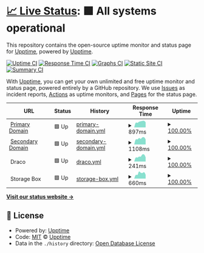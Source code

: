 # [📈 Live Status](https://status.benedikt.tech): <!--live status--> **🟩 All systems operational**

This repository contains the open-source uptime monitor and status page for [Upptime](https://upptime.js.org), powered by [Upptime](https://github.com/upptime/upptime).

[![Uptime CI](https://github.com/linuxtux23/uptime/workflows/Uptime%20CI/badge.svg)](https://github.com/linuxtux23/uptime/actions?query=workflow%3A%22Uptime+CI%22)
[![Response Time CI](https://github.com/linuxtux23/uptime/workflows/Response%20Time%20CI/badge.svg)](https://github.com/linuxtux23/uptime/actions?query=workflow%3A%22Response+Time+CI%22)
[![Graphs CI](https://github.com/linuxtux23/uptime/workflows/Graphs%20CI/badge.svg)](https://github.com/linuxtux23/uptime/actions?query=workflow%3A%22Graphs+CI%22)
[![Static Site CI](https://github.com/linuxtux23/uptime/workflows/Static%20Site%20CI/badge.svg)](https://github.com/linuxtux23/uptime/actions?query=workflow%3A%22Static+Site+CI%22)
[![Summary CI](https://github.com/linuxtux23/uptime/workflows/Summary%20CI/badge.svg)](https://github.com/linuxtux23/uptime/actions?query=workflow%3A%22Summary+CI%22)

With [Upptime](https://upptime.js.org), you can get your own unlimited and free uptime monitor and status page, powered entirely by a GitHub repository. We use [Issues](https://github.com/upptime/upptime/issues) as incident reports, [Actions](https://github.com/linuxtux23/uptime/actions) as uptime monitors, and [Pages](https://status.benedikt.tech) for the status page.

<!--start: status pages-->
<!-- This summary is generated by Upptime (https://github.com/upptime/upptime) -->
<!-- Do not edit this manually, your changes will be overwritten -->
<!-- prettier-ignore -->
| URL | Status | History | Response Time | Uptime |
| --- | ------ | ------- | ------------- | ------ |
| <img alt="" src="https://icons.duckduckgo.com/ip3/benedikt.tech.ico" height="13"> [Primary Domain](https://benedikt.tech) | 🟩 Up | [primary-domain.yml](https://github.com/LinuxTux23/uptime/commits/HEAD/history/primary-domain.yml) | <details><summary><img alt="Response time graph" src="./graphs/primary-domain/response-time-week.png" height="20"> 897ms</summary><br><a href="https://status.benedikt.tech/history/primary-domain"><img alt="Response time 441" src="https://img.shields.io/endpoint?url=https%3A%2F%2Fraw.githubusercontent.com%2FLinuxTux23%2Fuptime%2FHEAD%2Fapi%2Fprimary-domain%2Fresponse-time.json"></a><br><a href="https://status.benedikt.tech/history/primary-domain"><img alt="24-hour response time 886" src="https://img.shields.io/endpoint?url=https%3A%2F%2Fraw.githubusercontent.com%2FLinuxTux23%2Fuptime%2FHEAD%2Fapi%2Fprimary-domain%2Fresponse-time-day.json"></a><br><a href="https://status.benedikt.tech/history/primary-domain"><img alt="7-day response time 897" src="https://img.shields.io/endpoint?url=https%3A%2F%2Fraw.githubusercontent.com%2FLinuxTux23%2Fuptime%2FHEAD%2Fapi%2Fprimary-domain%2Fresponse-time-week.json"></a><br><a href="https://status.benedikt.tech/history/primary-domain"><img alt="30-day response time 935" src="https://img.shields.io/endpoint?url=https%3A%2F%2Fraw.githubusercontent.com%2FLinuxTux23%2Fuptime%2FHEAD%2Fapi%2Fprimary-domain%2Fresponse-time-month.json"></a><br><a href="https://status.benedikt.tech/history/primary-domain"><img alt="1-year response time 441" src="https://img.shields.io/endpoint?url=https%3A%2F%2Fraw.githubusercontent.com%2FLinuxTux23%2Fuptime%2FHEAD%2Fapi%2Fprimary-domain%2Fresponse-time-year.json"></a></details> | <details><summary><a href="https://status.benedikt.tech/history/primary-domain">100.00%</a></summary><a href="https://status.benedikt.tech/history/primary-domain"><img alt="All-time uptime 82.79%" src="https://img.shields.io/endpoint?url=https%3A%2F%2Fraw.githubusercontent.com%2FLinuxTux23%2Fuptime%2FHEAD%2Fapi%2Fprimary-domain%2Fuptime.json"></a><br><a href="https://status.benedikt.tech/history/primary-domain"><img alt="24-hour uptime 100.00%" src="https://img.shields.io/endpoint?url=https%3A%2F%2Fraw.githubusercontent.com%2FLinuxTux23%2Fuptime%2FHEAD%2Fapi%2Fprimary-domain%2Fuptime-day.json"></a><br><a href="https://status.benedikt.tech/history/primary-domain"><img alt="7-day uptime 100.00%" src="https://img.shields.io/endpoint?url=https%3A%2F%2Fraw.githubusercontent.com%2FLinuxTux23%2Fuptime%2FHEAD%2Fapi%2Fprimary-domain%2Fuptime-week.json"></a><br><a href="https://status.benedikt.tech/history/primary-domain"><img alt="30-day uptime 100.00%" src="https://img.shields.io/endpoint?url=https%3A%2F%2Fraw.githubusercontent.com%2FLinuxTux23%2Fuptime%2FHEAD%2Fapi%2Fprimary-domain%2Fuptime-month.json"></a><br><a href="https://status.benedikt.tech/history/primary-domain"><img alt="1-year uptime 82.79%" src="https://img.shields.io/endpoint?url=https%3A%2F%2Fraw.githubusercontent.com%2FLinuxTux23%2Fuptime%2FHEAD%2Fapi%2Fprimary-domain%2Fuptime-year.json"></a></details>
| <img alt="" src="https://icons.duckduckgo.com/ip3/benedikt-lohse.dev.ico" height="13"> [Secondary Domain](https://benedikt-lohse.dev) | 🟩 Up | [secondary-domain.yml](https://github.com/LinuxTux23/uptime/commits/HEAD/history/secondary-domain.yml) | <details><summary><img alt="Response time graph" src="./graphs/secondary-domain/response-time-week.png" height="20"> 1108ms</summary><br><a href="https://status.benedikt.tech/history/secondary-domain"><img alt="Response time 637" src="https://img.shields.io/endpoint?url=https%3A%2F%2Fraw.githubusercontent.com%2FLinuxTux23%2Fuptime%2FHEAD%2Fapi%2Fsecondary-domain%2Fresponse-time.json"></a><br><a href="https://status.benedikt.tech/history/secondary-domain"><img alt="24-hour response time 1129" src="https://img.shields.io/endpoint?url=https%3A%2F%2Fraw.githubusercontent.com%2FLinuxTux23%2Fuptime%2FHEAD%2Fapi%2Fsecondary-domain%2Fresponse-time-day.json"></a><br><a href="https://status.benedikt.tech/history/secondary-domain"><img alt="7-day response time 1108" src="https://img.shields.io/endpoint?url=https%3A%2F%2Fraw.githubusercontent.com%2FLinuxTux23%2Fuptime%2FHEAD%2Fapi%2Fsecondary-domain%2Fresponse-time-week.json"></a><br><a href="https://status.benedikt.tech/history/secondary-domain"><img alt="30-day response time 1131" src="https://img.shields.io/endpoint?url=https%3A%2F%2Fraw.githubusercontent.com%2FLinuxTux23%2Fuptime%2FHEAD%2Fapi%2Fsecondary-domain%2Fresponse-time-month.json"></a><br><a href="https://status.benedikt.tech/history/secondary-domain"><img alt="1-year response time 637" src="https://img.shields.io/endpoint?url=https%3A%2F%2Fraw.githubusercontent.com%2FLinuxTux23%2Fuptime%2FHEAD%2Fapi%2Fsecondary-domain%2Fresponse-time-year.json"></a></details> | <details><summary><a href="https://status.benedikt.tech/history/secondary-domain">100.00%</a></summary><a href="https://status.benedikt.tech/history/secondary-domain"><img alt="All-time uptime 99.32%" src="https://img.shields.io/endpoint?url=https%3A%2F%2Fraw.githubusercontent.com%2FLinuxTux23%2Fuptime%2FHEAD%2Fapi%2Fsecondary-domain%2Fuptime.json"></a><br><a href="https://status.benedikt.tech/history/secondary-domain"><img alt="24-hour uptime 100.00%" src="https://img.shields.io/endpoint?url=https%3A%2F%2Fraw.githubusercontent.com%2FLinuxTux23%2Fuptime%2FHEAD%2Fapi%2Fsecondary-domain%2Fuptime-day.json"></a><br><a href="https://status.benedikt.tech/history/secondary-domain"><img alt="7-day uptime 100.00%" src="https://img.shields.io/endpoint?url=https%3A%2F%2Fraw.githubusercontent.com%2FLinuxTux23%2Fuptime%2FHEAD%2Fapi%2Fsecondary-domain%2Fuptime-week.json"></a><br><a href="https://status.benedikt.tech/history/secondary-domain"><img alt="30-day uptime 100.00%" src="https://img.shields.io/endpoint?url=https%3A%2F%2Fraw.githubusercontent.com%2FLinuxTux23%2Fuptime%2FHEAD%2Fapi%2Fsecondary-domain%2Fuptime-month.json"></a><br><a href="https://status.benedikt.tech/history/secondary-domain"><img alt="1-year uptime 99.32%" src="https://img.shields.io/endpoint?url=https%3A%2F%2Fraw.githubusercontent.com%2FLinuxTux23%2Fuptime%2FHEAD%2Fapi%2Fsecondary-domain%2Fuptime-year.json"></a></details>
| <img alt="" src="https://icons.duckduckgo.com/ip3/$draco_server_ip.ico" height="13"> Draco | 🟩 Up | [draco.yml](https://github.com/LinuxTux23/uptime/commits/HEAD/history/draco.yml) | <details><summary><img alt="Response time graph" src="./graphs/draco/response-time-week.png" height="20"> 241ms</summary><br><a href="https://status.benedikt.tech/history/draco"><img alt="Response time 233" src="https://img.shields.io/endpoint?url=https%3A%2F%2Fraw.githubusercontent.com%2FLinuxTux23%2Fuptime%2FHEAD%2Fapi%2Fdraco%2Fresponse-time.json"></a><br><a href="https://status.benedikt.tech/history/draco"><img alt="24-hour response time 222" src="https://img.shields.io/endpoint?url=https%3A%2F%2Fraw.githubusercontent.com%2FLinuxTux23%2Fuptime%2FHEAD%2Fapi%2Fdraco%2Fresponse-time-day.json"></a><br><a href="https://status.benedikt.tech/history/draco"><img alt="7-day response time 241" src="https://img.shields.io/endpoint?url=https%3A%2F%2Fraw.githubusercontent.com%2FLinuxTux23%2Fuptime%2FHEAD%2Fapi%2Fdraco%2Fresponse-time-week.json"></a><br><a href="https://status.benedikt.tech/history/draco"><img alt="30-day response time 233" src="https://img.shields.io/endpoint?url=https%3A%2F%2Fraw.githubusercontent.com%2FLinuxTux23%2Fuptime%2FHEAD%2Fapi%2Fdraco%2Fresponse-time-month.json"></a><br><a href="https://status.benedikt.tech/history/draco"><img alt="1-year response time 233" src="https://img.shields.io/endpoint?url=https%3A%2F%2Fraw.githubusercontent.com%2FLinuxTux23%2Fuptime%2FHEAD%2Fapi%2Fdraco%2Fresponse-time-year.json"></a></details> | <details><summary><a href="https://status.benedikt.tech/history/draco">100.00%</a></summary><a href="https://status.benedikt.tech/history/draco"><img alt="All-time uptime 100.00%" src="https://img.shields.io/endpoint?url=https%3A%2F%2Fraw.githubusercontent.com%2FLinuxTux23%2Fuptime%2FHEAD%2Fapi%2Fdraco%2Fuptime.json"></a><br><a href="https://status.benedikt.tech/history/draco"><img alt="24-hour uptime 100.00%" src="https://img.shields.io/endpoint?url=https%3A%2F%2Fraw.githubusercontent.com%2FLinuxTux23%2Fuptime%2FHEAD%2Fapi%2Fdraco%2Fuptime-day.json"></a><br><a href="https://status.benedikt.tech/history/draco"><img alt="7-day uptime 100.00%" src="https://img.shields.io/endpoint?url=https%3A%2F%2Fraw.githubusercontent.com%2FLinuxTux23%2Fuptime%2FHEAD%2Fapi%2Fdraco%2Fuptime-week.json"></a><br><a href="https://status.benedikt.tech/history/draco"><img alt="30-day uptime 100.00%" src="https://img.shields.io/endpoint?url=https%3A%2F%2Fraw.githubusercontent.com%2FLinuxTux23%2Fuptime%2FHEAD%2Fapi%2Fdraco%2Fuptime-month.json"></a><br><a href="https://status.benedikt.tech/history/draco"><img alt="1-year uptime 100.00%" src="https://img.shields.io/endpoint?url=https%3A%2F%2Fraw.githubusercontent.com%2FLinuxTux23%2Fuptime%2FHEAD%2Fapi%2Fdraco%2Fuptime-year.json"></a></details>
| <img alt="" src="https://icons.duckduckgo.com/ip3/$mcloud_server_ip.ico" height="13"> Storage Box | 🟩 Up | [storage-box.yml](https://github.com/LinuxTux23/uptime/commits/HEAD/history/storage-box.yml) | <details><summary><img alt="Response time graph" src="./graphs/storage-box/response-time-week.png" height="20"> 660ms</summary><br><a href="https://status.benedikt.tech/history/storage-box"><img alt="Response time 676" src="https://img.shields.io/endpoint?url=https%3A%2F%2Fraw.githubusercontent.com%2FLinuxTux23%2Fuptime%2FHEAD%2Fapi%2Fstorage-box%2Fresponse-time.json"></a><br><a href="https://status.benedikt.tech/history/storage-box"><img alt="24-hour response time 525" src="https://img.shields.io/endpoint?url=https%3A%2F%2Fraw.githubusercontent.com%2FLinuxTux23%2Fuptime%2FHEAD%2Fapi%2Fstorage-box%2Fresponse-time-day.json"></a><br><a href="https://status.benedikt.tech/history/storage-box"><img alt="7-day response time 660" src="https://img.shields.io/endpoint?url=https%3A%2F%2Fraw.githubusercontent.com%2FLinuxTux23%2Fuptime%2FHEAD%2Fapi%2Fstorage-box%2Fresponse-time-week.json"></a><br><a href="https://status.benedikt.tech/history/storage-box"><img alt="30-day response time 646" src="https://img.shields.io/endpoint?url=https%3A%2F%2Fraw.githubusercontent.com%2FLinuxTux23%2Fuptime%2FHEAD%2Fapi%2Fstorage-box%2Fresponse-time-month.json"></a><br><a href="https://status.benedikt.tech/history/storage-box"><img alt="1-year response time 676" src="https://img.shields.io/endpoint?url=https%3A%2F%2Fraw.githubusercontent.com%2FLinuxTux23%2Fuptime%2FHEAD%2Fapi%2Fstorage-box%2Fresponse-time-year.json"></a></details> | <details><summary><a href="https://status.benedikt.tech/history/storage-box">100.00%</a></summary><a href="https://status.benedikt.tech/history/storage-box"><img alt="All-time uptime 99.99%" src="https://img.shields.io/endpoint?url=https%3A%2F%2Fraw.githubusercontent.com%2FLinuxTux23%2Fuptime%2FHEAD%2Fapi%2Fstorage-box%2Fuptime.json"></a><br><a href="https://status.benedikt.tech/history/storage-box"><img alt="24-hour uptime 100.00%" src="https://img.shields.io/endpoint?url=https%3A%2F%2Fraw.githubusercontent.com%2FLinuxTux23%2Fuptime%2FHEAD%2Fapi%2Fstorage-box%2Fuptime-day.json"></a><br><a href="https://status.benedikt.tech/history/storage-box"><img alt="7-day uptime 100.00%" src="https://img.shields.io/endpoint?url=https%3A%2F%2Fraw.githubusercontent.com%2FLinuxTux23%2Fuptime%2FHEAD%2Fapi%2Fstorage-box%2Fuptime-week.json"></a><br><a href="https://status.benedikt.tech/history/storage-box"><img alt="30-day uptime 100.00%" src="https://img.shields.io/endpoint?url=https%3A%2F%2Fraw.githubusercontent.com%2FLinuxTux23%2Fuptime%2FHEAD%2Fapi%2Fstorage-box%2Fuptime-month.json"></a><br><a href="https://status.benedikt.tech/history/storage-box"><img alt="1-year uptime 99.99%" src="https://img.shields.io/endpoint?url=https%3A%2F%2Fraw.githubusercontent.com%2FLinuxTux23%2Fuptime%2FHEAD%2Fapi%2Fstorage-box%2Fuptime-year.json"></a></details>

<!--end: status pages-->

[**Visit our status website →**](https://status.benedikt.tech)

## 📄 License

- Powered by: [Upptime](https://github.com/upptime/upptime)
- Code: [MIT](./LICENSE) © [Upptime](https://upptime.js.org)
- Data in the `./history` directory: [Open Database License](https://opendatacommons.org/licenses/odbl/1-0/)
